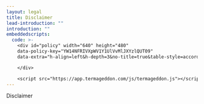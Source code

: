```yaml
---
layout: legal
title: Disclaimer
lead-introduction: ""
introduction: ""
embeddedscripts:
  code: >-
    <div id="policy" width="640" height="480"
    data-policy-key="YW14NFRIVXpWV1Y1UlVvMlJXYzlQUT09"
    data-extra="h-align=left&h-depth=3&no-title=true&table-style=accordion" >

    </div>

    <script src="https://app.termageddon.com/js/termageddon.js"></script>
---
```

Disclaimer